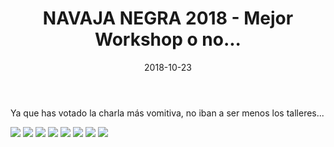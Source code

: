﻿---
layout: post
title: "NAVAJA NEGRA 2018 - Mejor Workshop o no..."
date: 2018-10-23
excerpt: "Según lo que entendamos como intento de enseñar algo..."
tags: [Los workshops del hambre]
comments: true
---

Ya que has votado la charla más vomitiva, no iban a ser menos los talleres...

[![](https://api.gh-polls.com/poll/01CTG4NSDWYD7TX9Q3JPYCAF9W/BadUSB%20%E2%80%9Cpara%20(no)%20principiantes%20(o%20s%C3%AD)%E2%80%9D%20-%20Joel%20Serna%20Moreno%20)](https://api.gh-polls.com/poll/01CTG4NSDWYD7TX9Q3JPYCAF9W/BadUSB%20%E2%80%9Cpara%20(no)%20principiantes%20(o%20s%C3%AD)%E2%80%9D%20-%20Joel%20Serna%20Moreno%20/vote)
[![](https://api.gh-polls.com/poll/01CTG4NSDWYD7TX9Q3JPYCAF9W/Dev-pentest%20-%20Ignacio%20Brihuega%20Rodr%C3%ADguez%20%2C%20%20%C3%81lvaro%20Mac%C3%ADas%20Barba%20)](https://api.gh-polls.com/poll/01CTG4NSDWYD7TX9Q3JPYCAF9W/Dev-pentest%20-%20Ignacio%20Brihuega%20Rodr%C3%ADguez%20%2C%20%20%C3%81lvaro%20Mac%C3%ADas%20Barba%20/vote)
[![](https://api.gh-polls.com/poll/01CTG4NSDWYD7TX9Q3JPYCAF9W/S%C3%AD%20hay%20REM-edio%20(Reverse%20Engineering%20Malware)%20-%20Jes%C3%BAs%20D%C3%ADaz%20Barrero%20%2C%20%20David%20Fuertes%20)](https://api.gh-polls.com/poll/01CTG4NSDWYD7TX9Q3JPYCAF9W/S%C3%AD%20hay%20REM-edio%20(Reverse%20Engineering%20Malware)%20-%20Jes%C3%BAs%20D%C3%ADaz%20Barrero%20%2C%20%20David%20Fuertes%20/vote)
[![](https://api.gh-polls.com/poll/01CTG4NSDWYD7TX9Q3JPYCAF9W/Conociendo%20IoT%20%E2%80%93%20Introducci%C3%B3n%20informal%20pr%C3%A1ctica%20a%20SDR%20-%20Eduardo%20Parra%20San%20Jos%C3%A9%20%2C%20%20Antonio%20P%C3%A9rez%20S%C3%A1nchez%20)](https://api.gh-polls.com/poll/01CTG4NSDWYD7TX9Q3JPYCAF9W/Conociendo%20IoT%20%E2%80%93%20Introducci%C3%B3n%20informal%20pr%C3%A1ctica%20a%20SDR%20-%20Eduardo%20Parra%20San%20Jos%C3%A9%20%2C%20%20Antonio%20P%C3%A9rez%20S%C3%A1nchez%20/vote)
[![](https://api.gh-polls.com/poll/01CTG4NSDWYD7TX9Q3JPYCAF9W/Introducci%C3%B3n%20a%20SQL%20Injection%20-%20Manuel%20L%C3%B3pez%20Gald%C3%B3n%20)](https://api.gh-polls.com/poll/01CTG4NSDWYD7TX9Q3JPYCAF9W/Introducci%C3%B3n%20a%20SQL%20Injection%20-%20Manuel%20L%C3%B3pez%20Gald%C3%B3n%20/vote)
[![](https://api.gh-polls.com/poll/01CTG4NSDWYD7TX9Q3JPYCAF9W/Introducci%C3%B3n%20a%20Blind%20SQL%20Injection%20-%20Alfonso%20Moratalla%20Moreno%20)](https://api.gh-polls.com/poll/01CTG4NSDWYD7TX9Q3JPYCAF9W/Introducci%C3%B3n%20a%20Blind%20SQL%20Injection%20-%20Alfonso%20Moratalla%20Moreno%20/vote)
[![](https://api.gh-polls.com/poll/01CTG4NSDWYD7TX9Q3JPYCAF9W/Introducci%C3%B3n%20a%20Cross%20Site%20Scripting%20-%20Germ%C3%A1n%20S%C3%A1nchez%20Redondo%20)](https://api.gh-polls.com/poll/01CTG4NSDWYD7TX9Q3JPYCAF9W/Introducci%C3%B3n%20a%20Cross%20Site%20Scripting%20-%20Germ%C3%A1n%20S%C3%A1nchez%20Redondo%20/vote)
[![](https://api.gh-polls.com/poll/01CTG4NSDWYD7TX9Q3JPYCAF9W/Introducci%C3%B3n%20a%20Lockpicking%20-%20Ricardo%20Monsalve%20Nicol%C3%A1s%20)](https://api.gh-polls.com/poll/01CTG4NSDWYD7TX9Q3JPYCAF9W/Introducci%C3%B3n%20a%20Lockpicking%20-%20Ricardo%20Monsalve%20Nicol%C3%A1s%20/vote)